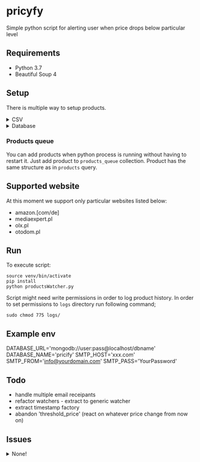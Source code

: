 # pricyfy

Simple python script for alerting user when price drops below particular level

## Requirements

- Python 3.7
- Beautiful Soup 4

## Setup

There is multiple way to setup products.

<details>
    <summary>CSV</summary>
    Configure `products.csv` file in your root directory by adding products and their links. Format is:
    
    ```
    [link] [price]
    [link] [price]
    [link] [price]
    ```

    Example below:

    ```
    https://www.amazon.de/-/pl/dp/B07W13KJZC/r 300.00
    https://www.amazon.de/-/pl/dp/B07WKNQ8JT/r 300.00
    ```

</details>

<details>
    <summary>Database</summary>
    Create `products` collection with given objects:
    
    Example:
    ```
        {
            'url': "https://olx.pl/mieszkanie-asdasdasdada"
            'threshold_price': 399000.00 
        }
    ```
</details>

### Products queue

You can add products when python process is running without having to restart it. Just add product to `products_queue` collection. Product has the same structure as in `products` query.

## Supported website

At this moment we support only particular websites listed below:

- amazon.[com/de]
- mediaexpert.pl
- olx.pl
- otodom.pl

## Run

To execute script:

```
source venv/bin/activate
pip install
python productsWatcher.py
```

Script might need write permissions in order to log product history. In order to set permissions to `logs` directory
run following command;

```
sudo chmod 775 logs/
```

## Example env

DATABASE_URL='mongodb://user:pass@localhost/dbname'
DATABASE_NAME='pricify'
SMTP_HOST='xxx.com'
SMTP_FROM='info@yourdomain.com'
SMTP_PASS='YourPassword'

## Todo

- handle multiple email receipants
- refactor watchers - extract to generic watcher
- extract timestamp factory
- abandon 'threshold_price' (react on whatever price change from now on)

## Issues

<details>
    <summary>None!</summary> 
    ...that I know of
</details>
